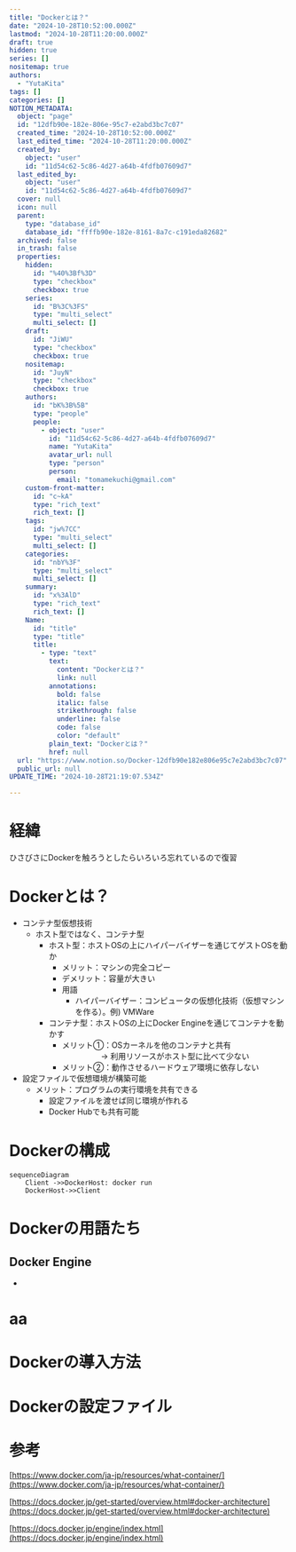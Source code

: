 ```yaml
---
title: "Dockerとは？"
date: "2024-10-28T10:52:00.000Z"
lastmod: "2024-10-28T11:20:00.000Z"
draft: true
hidden: true
series: []
nositemap: true
authors:
  - "YutaKita"
tags: []
categories: []
NOTION_METADATA:
  object: "page"
  id: "12dfb90e-182e-806e-95c7-e2abd3bc7c07"
  created_time: "2024-10-28T10:52:00.000Z"
  last_edited_time: "2024-10-28T11:20:00.000Z"
  created_by:
    object: "user"
    id: "11d54c62-5c86-4d27-a64b-4fdfb07609d7"
  last_edited_by:
    object: "user"
    id: "11d54c62-5c86-4d27-a64b-4fdfb07609d7"
  cover: null
  icon: null
  parent:
    type: "database_id"
    database_id: "ffffb90e-182e-8161-8a7c-c191eda82682"
  archived: false
  in_trash: false
  properties:
    hidden:
      id: "%40%3Bf%3D"
      type: "checkbox"
      checkbox: true
    series:
      id: "B%3C%3FS"
      type: "multi_select"
      multi_select: []
    draft:
      id: "JiWU"
      type: "checkbox"
      checkbox: true
    nositemap:
      id: "JuyN"
      type: "checkbox"
      checkbox: true
    authors:
      id: "bK%3B%5B"
      type: "people"
      people:
        - object: "user"
          id: "11d54c62-5c86-4d27-a64b-4fdfb07609d7"
          name: "YutaKita"
          avatar_url: null
          type: "person"
          person:
            email: "tomamekuchi@gmail.com"
    custom-front-matter:
      id: "c~kA"
      type: "rich_text"
      rich_text: []
    tags:
      id: "jw%7CC"
      type: "multi_select"
      multi_select: []
    categories:
      id: "nbY%3F"
      type: "multi_select"
      multi_select: []
    summary:
      id: "x%3AlD"
      type: "rich_text"
      rich_text: []
    Name:
      id: "title"
      type: "title"
      title:
        - type: "text"
          text:
            content: "Dockerとは？"
            link: null
          annotations:
            bold: false
            italic: false
            strikethrough: false
            underline: false
            code: false
            color: "default"
          plain_text: "Dockerとは？"
          href: null
  url: "https://www.notion.so/Docker-12dfb90e182e806e95c7e2abd3bc7c07"
  public_url: null
UPDATE_TIME: "2024-10-28T21:19:07.534Z"

---
```



# 経緯


ひさびさにDockerを触ろうとしたらいろいろ忘れているので復習


# Dockerとは？

- コンテナ型仮想技術
	- ホスト型ではなく、コンテナ型
		- ホスト型：ホストOSの上にハイパーバイザーを通じてゲストOSを動か
			- メリット：マシンの完全コピー
			- デメリット：容量が大きい
			- 用語
				- ハイパーバイザー：コンピュータの仮想化技術（仮想マシンを作る）。例) VMWare
		- コンテナ型：ホストOSの上にDocker Engineを通じてコンテナを動かす
			- メリット①：OSカーネルを他のコンテナと共有  
			 　　　　　→ 利用リソースがホスト型に比べて少ない
			- メリット②：動作させるハードウェア環境に依存しない
- 設定ファイルで仮想環境が構築可能
	- メリット：プログラムの実行環境を共有できる
		- 設定ファイルを渡せば同じ環境が作れる
		- Docker Hubでも共有可能

# Dockerの構成


```mermaid
sequenceDiagram
    Client ->>DockerHost: docker run
    DockerHost->>Client
```


# Dockerの用語たち


## Docker Engine

- 

# aa


# Dockerの導入方法


# Dockerの設定ファイル


# 参考


[https://www.docker.com/ja-jp/resources/what-container/](https://www.docker.com/ja-jp/resources/what-container/)


[https://docs.docker.jp/get-started/overview.html#docker-architecture](https://docs.docker.jp/get-started/overview.html#docker-architecture)


[https://docs.docker.jp/engine/index.html](https://docs.docker.jp/engine/index.html)

